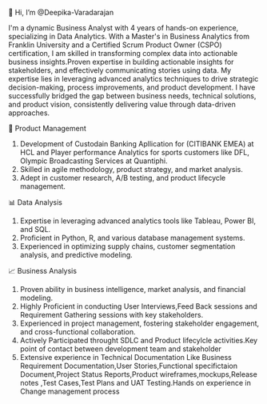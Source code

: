  👋 Hi, I’m @Deepika-Varadarajan 
                                                               
I'm a dynamic Business Analyst with 4 years of hands-on experience, specializing in Data Analytics. With a Master's in Business Analytics from Franklin University and a Certified Scrum Product Owner (CSPO) certification, I am skilled in transforming complex data into actionable business insights.Proven expertise in building actionable insights for stakeholders, and effectively communicating stories using data.
My expertise lies in leveraging advanced analytics techniques to drive strategic decision-making, process improvements, and product development.  I have successfully bridged the gap between business needs, technical solutions, and product vision, consistently delivering value through data-driven approaches.


💼 Product Management
1) Development of Custodain Banking Apllication for (CITIBANK EMEA) at HCL and Player performance Analytics for sports customers like DFL, Olympic Broadcasting Services  at Quantiphi.
2) Skilled in agile methodology, product strategy, and market analysis.
3) Adept in customer research, A/B testing, and product lifecycle management.

📊 Data Analysis
1) Expertise in leveraging advanced analytics tools like Tableau, Power BI, and SQL.
2) Proficient in Python, R, and various database management systems.
3) Experienced in optimizing supply chains, customer segmentation analysis, and predictive modeling.

📈 Business Analysis
1) Proven ability in business intelligence, market analysis, and financial modeling.
2) Highly Proficient in conducting User Interviews,Feed Back sessions and Requirement Gathering sessions with key stakeholders.
3) Experienced in project management, fostering stakeholder engagement, and cross-functional collaboration.
4) Actively Participated throught SDLC and Product lifecylcle activities.Key point of contact between development team and stakeholder
5) Extensive experience in Technical Documentation Like Business Requirement Documentation,User Stories,Functional specifictaion Document,Project Status Reports,Product wireframes,mockups,Release notes ,Test Cases,Test Plans and UAT Testing.Hands on experience in Change management process 

